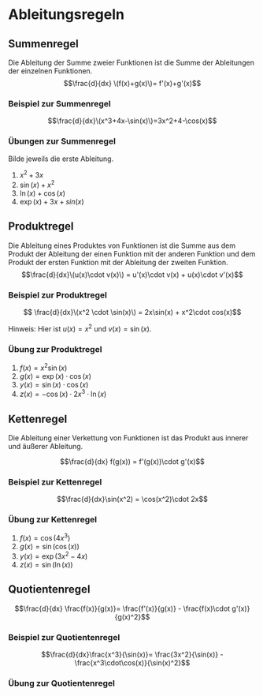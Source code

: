 # Ableitungsregeln

## Summenregel
Die Ableitung der Summe zweier Funktionen ist die Summe der Ableitungen der einzelnen Funktionen.
$$\frac{d}{dx} \(f(x)+g(x)\)= f'(x)+g'(x)$$

### Beispiel zur Summenregel
$$\frac{d}{dx}\(x^3+4x-\sin(x)\)=3x^2+4-\cos(x)$$

### Übungen zur Summenregel
Bilde jeweils die erste Ableitung.

  1. $x^2+3x$
  2. $\sin(x)+x^2$
  3. $\ln(x)+\cos(x)$
  4. $\exp(x)+3x+sin(x)$

## Produktregel
Die Ableitung eines Produktes von Funktionen ist die Summe aus dem Produkt der Ableitung der einen Funktion mit der anderen Funktion und dem Produkt der ersten Funktion mit der Ableitung der zweiten Funktion.
$$\frac{d}{dx}\(u(x)\cdot v(x)\) = u'(x)\cdot v(x) + u(x)\cdot v'(x)$$

### Beispiel zur Produktregel
$$ \frac{d}{dx}\(x^2 \cdot \sin(x)\) = 2x\sin(x) + x^2\cdot cos(x)$$

Hinweis: Hier ist $u(x)=x^2$ und $v(x)=\sin(x)$.

### Übung zur Produktregel

  1. $f(x)=x^2\sin(x)$
  2. $g(x)=\exp(x)\cdot\cos(x)$
  3. $y(x)=\sin(x)\cdot\cos(x)$
  4. $z(x)=-\cos(x)\cdot 2x^3\cdot \ln(x)$

## Kettenregel
Die Ableitung einer Verkettung von Funktionen ist das Produkt aus innerer und äußerer Ableitung.

$$\frac{d}{dx} f(g(x)) = f'(g(x))\cdot g'(x)$$

### Beispiel zur Kettenregel

$$\frac{d}{dx}\sin(x^2) = \cos(x^2)\cdot 2x$$

### Übung zur Kettenregel

  1. $f(x)=\cos(4x^3)$
  2. $g(x)=\sin(\cos(x))$
  3. $y(x)= \exp(3x^2-4x)$
  4. $z(x) =\sin(\ln(x))$

## Quotientenregel

$$\frac{d}{dx} \frac{f(x)}{g(x)}= \frac{f'(x)}{g(x)} - \frac{f(x)\cdot g'(x)}{g(x)^2}$$

### Beispiel zur Quotientenregel

$$\frac{d}{dx}\frac{x^3}{\sin(x)}= \frac{3x^2}{\sin(x)} - \frac{x^3\cdot\cos(x)}{\sin(x)^2}$$

### Übung zur Quotientenregel
